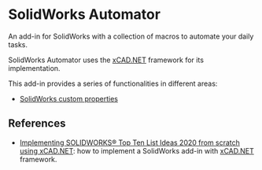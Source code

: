 # SolidWorks Automator

An add-in for SolidWorks with a collection of macros to automate your daily tasks.

SolidWorks Automator uses the [xCAD.NET](https://xcad.xarial.com/) framework for its implementation.

This add-in provides a series of functionalities in different areas:

* [SolidWorks custom properties](/SolidWorksAutomator/MacrosProperty/README.md)

## References

* [Implementing SOLIDWORKS® Top Ten List Ideas 2020 from scratch using xCAD.NET](https://www.youtube.com/watch?v=BuiFfv7-Qig): how to implement a SolidWorks add-in with [xCAD.NET](https://xcad.xarial.com/) framework.

